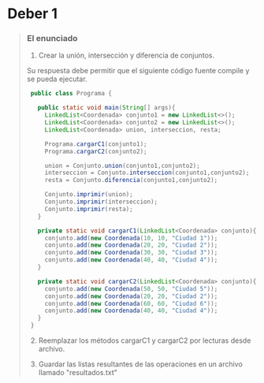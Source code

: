 # Deber 1 

>### El enunciado
>
>  1) Crear la unión, intersección y diferencia de conjuntos.
>
>  Su respuesta debe permitir que el siguiente código fuente compile y se pueda ejecutar.
>```java
>  public class Programa {
>
>    public static void main(String[] args){
>      LinkedList<Coordenada> conjunto1 = new LinkedList<>();
>      LinkedList<Coordenada> conjunto2 = new LinkedList<>();
>      LinkedList<Coordenada> union, interseccion, resta;
>
>      Programa.cargarC1(conjunto1);
>      Programa.cargarC2(conjunto2);
>
>      union = Conjunto.union(conjunto1,conjunto2); 
>      interseccion = Conjunto.interseccion(conjunto1,conjunto2); 
>      resta = Conjunto.diferencia(conjunto1,conjunto2);
>
>      Conjunto.imprimir(union);
>      Conjunto.imprimir(interseccion);
>      Conjunto.imprimir(resta);
>    }
>
>    private static void cargarC1(LinkedList<Coordenada> conjunto){
>      conjunto.add(new Coordenada(10, 10, "Ciudad 1"));
>      conjunto.add(new Coordenada(20, 20, "Ciudad 2"));
>      conjunto.add(new Coordenada(30, 30, "Ciudad 3"));
>      conjunto.add(new Coordenada(40, 40, "Ciudad 4"));
>    }
>
>    private static void cargarC2(LinkedList<Coordenada> conjunto){
>      conjunto.add(new Coordenada(50, 50, "Ciudad 5"));
>      conjunto.add(new Coordenada(20, 20, "Ciudad 2"));
>      conjunto.add(new Coordenada(60, 60, "Ciudad 6"));
>      conjunto.add(new Coordenada(40, 40, "Ciudad 4"));
>    }
>  }
>```
>
>  2) Reemplazar los métodos cargarC1 y cargarC2 por lecturas desde archivo.
>
>  3) Guardar las listas resultantes de las operaciones en un archivo llamado "resultados.txt"
>  

